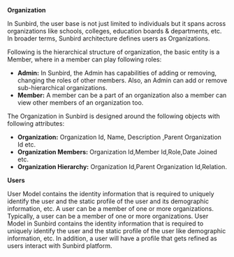 
**Organization**

In Sunbird, the user base is not just limited to individuals but it spans across organizations like schools, colleges, education boards & departments, etc. In broader terms, Sunbird architecture defines users as Organizations.

Following is the hierarchical structure of organization, the basic entity is a Member, where in a member can play following roles:

+ **Admin:** In Sunbird, the Admin has capabilities of adding or removing, changing the roles of other members. Also, an Admin can add or remove sub-hierarchical organizations.
+ **Member:** A member can be a part of an organization also a member can view other members of an organization too.

The Organization in Sunbird is designed around the following objects with following attributes:

+ **Organization:** Organization Id, Name, Description ,Parent Organization Id etc.
+ **Organization Members:** Organization Id,Member Id,Role,Date Joined etc.
+ **Organization Hierarchy:** Organization Id,Parent Organization Id,Relation.

**Users**

User Model contains the identity information that is required to uniquely identify the user and the static profile of the user and its demographic information, etc. A user can be a member of one or more organizations.
Typically, a user can be a member of one or more organizations. User Model in Sunbird contains the identity information that is required to uniquely identify the user and the static profile of the user like demographic information, etc. In addition, a user will have a profile that gets refined as users interact with Sunbird platform.
